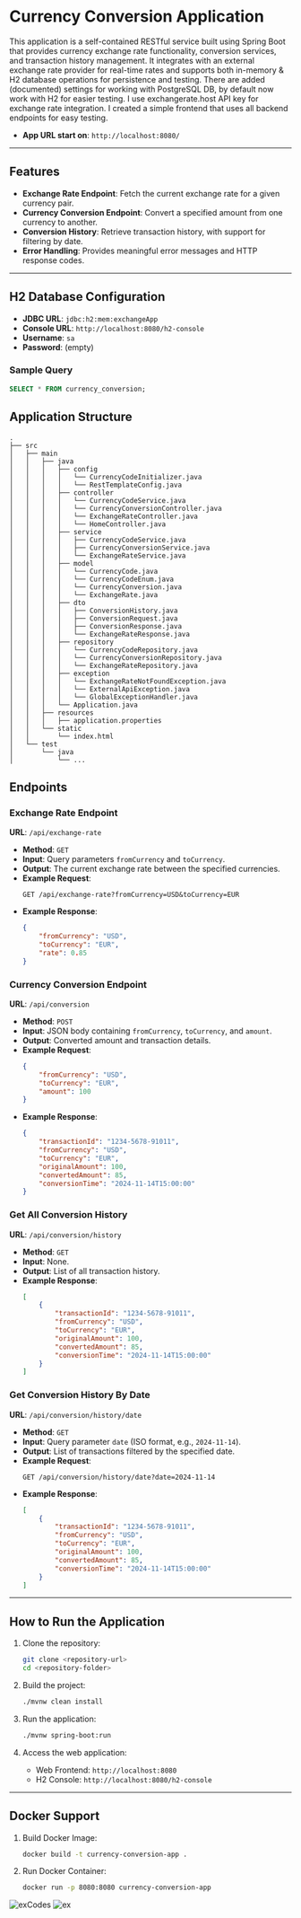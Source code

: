 # Currency Conversion Application

This application is a self-contained RESTful service built using Spring Boot that provides currency exchange rate functionality, conversion services, and transaction history management. 
It integrates with an external exchange rate provider for real-time rates and supports both in-memory & H2 database operations for persistence and testing.
There are added (documented) settings for working with PostgreSQL DB, by default now work with H2 for easier testing.
I use exchangerate.host API key for exchange rate integration. 
I created a simple frontend that uses all backend endpoints for easy testing. 
- **App URL start on**: `http://localhost:8080/`

---

## Features
- **Exchange Rate Endpoint**: Fetch the current exchange rate for a given currency pair.
- **Currency Conversion Endpoint**: Convert a specified amount from one currency to another.
- **Conversion History**: Retrieve transaction history, with support for filtering by date.
- **Error Handling**: Provides meaningful error messages and HTTP response codes.

---

## H2 Database Configuration
- **JDBC URL**: `jdbc:h2:mem:exchangeApp`
- **Console URL**: `http://localhost:8080/h2-console`
- **Username**: `sa`
- **Password**: (empty)

### Sample Query
```sql
SELECT * FROM currency_conversion;
```

## Application Structure

```
.
├── src
│   ├── main
│   │   ├── java
│   │   │   ├── config
│   │   │   │   └── CurrencyCodeInitializer.java
│   │   │   │   └── RestTemplateConfig.java
│   │   │   ├── controller
│   │   │   │   └── CurrencyCodeService.java
│   │   │   │   └── CurrencyConversionController.java
│   │   │   │   └── ExchangeRateController.java
│   │   │   │   └── HomeController.java
│   │   │   ├── service
│   │   │   │   ├── CurrencyCodeService.java
│   │   │   │   ├── CurrencyConversionService.java
│   │   │   │   └── ExchangeRateService.java
│   │   │   ├── model
│   │   │   │   └── CurrencyCode.java
│   │   │   │   └── CurrencyCodeEnum.java
│   │   │   │   └── CurrencyConversion.java
│   │   │   │   └── ExchangeRate.java
│   │   │   ├── dto
│   │   │   │   ├── ConversionHistory.java
│   │   │   │   ├── ConversionRequest.java
│   │   │   │   ├── ConversionResponse.java
│   │   │   │   └── ExchangeRateResponse.java
│   │   │   ├── repository
│   │   │   │   └── CurrencyCodeRepository.java
│   │   │   │   └── CurrencyConversionRepository.java
│   │   │   │   └── ExchangeRateRepository.java
│   │   │   ├── exception
│   │   │   │   └── ExchangeRateNotFoundException.java
│   │   │   │   └── ExternalApiException.java
│   │   │   │   └── GlobalExceptionHandler.java
│   │   │   └── Application.java
│   │   ├── resources
│   │   │   ├── application.properties
│   │   └── static
│   │       └── index.html
│   └── test
│       └── java
│           └── ...
```

## Endpoints

### Exchange Rate Endpoint
**URL**: `/api/exchange-rate`
- **Method**: `GET`
- **Input**: Query parameters `fromCurrency` and `toCurrency`.
- **Output**: The current exchange rate between the specified currencies.
- **Example Request**:
  ```
  GET /api/exchange-rate?fromCurrency=USD&toCurrency=EUR
  ```
- **Example Response**:
  ```json
  {
      "fromCurrency": "USD",
      "toCurrency": "EUR",
      "rate": 0.85
  }
  ```

### Currency Conversion Endpoint
**URL**: `/api/conversion`
- **Method**: `POST`
- **Input**: JSON body containing `fromCurrency`, `toCurrency`, and `amount`.
- **Output**: Converted amount and transaction details.
- **Example Request**:
  ```json
  {
      "fromCurrency": "USD",
      "toCurrency": "EUR",
      "amount": 100
  }
  ```
- **Example Response**:
  ```json
  {
      "transactionId": "1234-5678-91011",
      "fromCurrency": "USD",
      "toCurrency": "EUR",
      "originalAmount": 100,
      "convertedAmount": 85,
      "conversionTime": "2024-11-14T15:00:00"
  }
  ```

### Get All Conversion History
**URL**: `/api/conversion/history`
- **Method**: `GET`
- **Input**: None.
- **Output**: List of all transaction history.
- **Example Response**:
  ```json
  [
      {
          "transactionId": "1234-5678-91011",
          "fromCurrency": "USD",
          "toCurrency": "EUR",
          "originalAmount": 100,
          "convertedAmount": 85,
          "conversionTime": "2024-11-14T15:00:00"
      }
  ]
  ```

### Get Conversion History By Date
**URL**: `/api/conversion/history/date`
- **Method**: `GET`
- **Input**: Query parameter `date` (ISO format, e.g., `2024-11-14`).
- **Output**: List of transactions filtered by the specified date.
- **Example Request**:
  ```
  GET /api/conversion/history/date?date=2024-11-14
  ```
- **Example Response**:
  ```json
  [
      {
          "transactionId": "1234-5678-91011",
          "fromCurrency": "USD",
          "toCurrency": "EUR",
          "originalAmount": 100,
          "convertedAmount": 85,
          "conversionTime": "2024-11-14T15:00:00"
      }
  ]
  ```
---

## How to Run the Application

1. Clone the repository:
   ```bash
   git clone <repository-url>
   cd <repository-folder>
   ```

2. Build the project:
   ```bash
   ./mvnw clean install
   ```

3. Run the application:
   ```bash
   ./mvnw spring-boot:run
   ```

4. Access the web application:
   - Web Frontend: `http://localhost:8080`
   - H2 Console: `http://localhost:8080/h2-console`

---

## Docker Support
1. Build Docker Image:
   ```bash
   docker build -t currency-conversion-app .
   ```

2. Run Docker Container:
   ```bash
   docker run -p 8080:8080 currency-conversion-app
   ```

![exCodes](https://github.com/user-attachments/assets/2387d66c-1b74-431e-ac53-fe549d372e75)
![ex](https://github.com/user-attachments/assets/7c8467de-558e-4e09-bd6f-40d77ac18958)

